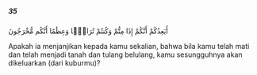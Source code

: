 ##### 35

<span class="ayah">أَيَعِدُكُمْ أَنَّكُمْ إِذَا مِتُّمْ وَكُنتُمْ تُرَابًۭا وَعِظَٰمًا أَنَّكُم مُّخْرَجُونَ</span>

<span class="ayah_translation">Apakah ia menjanjikan kepada kamu sekalian, bahwa bila kamu telah mati dan telah menjadi tanah dan tulang belulang, kamu sesungguhnya akan dikeluarkan (dari kuburmu)?</span>
